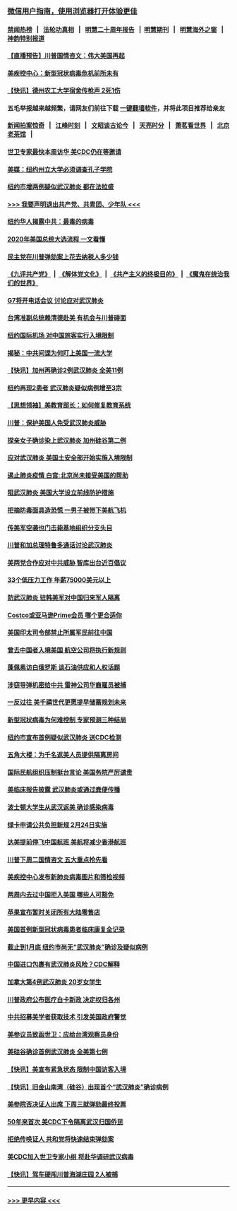 ### [微信用户指南，使用浏览器打开体验更佳](https://github.com/gfw-breaker/banned-news1/blob/master/indexes/wechat-guide.md?t=0)
#### [禁闻热榜](热点新闻.md?t=0)  &nbsp;&nbsp;|&nbsp;&nbsp; [法轮功真相](https://github.com/gfw-breaker/truth/blob/master/README.md?t=0) &nbsp;&nbsp;|&nbsp;&nbsp; [明慧二十周年报告](https://github.com/gfw-breaker/mh-reports/blob/master/README.md?t=0) &nbsp;&nbsp;|&nbsp;&nbsp;[明慧期刊](https://github.com/gfw-breaker/mh-qikan) &nbsp;&nbsp;|&nbsp;&nbsp; [明慧海外之窗](https://github.com/gfw-breaker/mh-news/blob/master/README.md?t=0) &nbsp;&nbsp;|&nbsp;&nbsp; [神韵特别报道](https://github.com/gfw-breaker/mh-news/blob/master/shenyun.md?t=0)
#### [【直播预告】川普国情咨文：伟大美国再起](../pages/nsc412/n11842079.md?t=02040633) 
#### [美疾控中心：新型冠状病毒危机前所未有](../pages/nsc412/n11842406.md?t=02040633) 
#### [【快讯】德州农工大学宿舍传枪声 2死1伤](../pages/nsc412/n11842279.md?t=02040633) 
#### 五毛举报越来越频繁，请网友们前往下载 [一键翻墙软件](https://github.com/gfw-breaker/ssr-accounts)，并将此项目推荐给亲友
#### [新闻拍案惊奇](https://github.com/gfw-breaker/banned-news1/blob/master/pages/link4.md) &nbsp;&nbsp;|&nbsp;&nbsp; [江峰时刻](https://github.com/gfw-breaker/banned-news1/blob/master/pages/link4.md) &nbsp;&nbsp;|&nbsp;&nbsp; [文昭谈古论今](https://github.com/gfw-breaker/banned-news1/blob/master/pages/link4.md) &nbsp;&nbsp;|&nbsp;&nbsp; [天亮时分](https://github.com/gfw-breaker/banned-news1/blob/master/pages/link4.md) &nbsp;&nbsp;|&nbsp;&nbsp; [萧茗看世界](https://github.com/gfw-breaker/banned-news1/blob/master/pages/link4.md) &nbsp;&nbsp;|&nbsp;&nbsp; [北京老茶馆](https://github.com/gfw-breaker/banned-news1/blob/master/pages/link4.md) &nbsp;&nbsp;|&nbsp;&nbsp; 
#### [世卫专家最快本周访华 美CDC仍在等邀请](../pages/nsc412/n11842198.md?t=02040633) 
#### [美媒：纽约州立大学必须调查孔子学院](../pages/nsc412/n11840637.md?t=02040633) 
#### [纽约市增两例疑似武汉肺炎 都在法拉盛](../pages/nsc412/n11840625.md?t=02040633) 
#### [>>> 我要声明退出共产党、共青团、少年队 <<<](https://github.com/begood0513/goodnews/blob/master/quit/letter.md) 
#### [纽约华人揭露中共：最毒的病毒](../pages/nsc412/n11840631.md?t=02040633) 
#### [2020年美国总统大选流程 一文看懂](../pages/nsc412/n11842056.md?t=02040633) 
#### [民主党在川普弹劾案上花去纳税人多少钱](../pages/nsc412/n11841941.md?t=02040633) 
#### [《九评共产党》](https://github.com/begood0513/9ping.md/blob/master/README.md) &nbsp;|&nbsp; [《解体党文化》](../../../../jtdwh.md/blob/master/README.md)  &nbsp;|&nbsp; [《共产主义的终极目的》](../../../../gczydzjmd.md/blob/master/README.md) &nbsp;|&nbsp; [《魔鬼在统治我们的世界》](../../../../mgztzwmdsj.md/blob/master/README.md) 
#### [G7将开电话会议 讨论应对武汉肺炎](../pages/nsc412/n11841658.md?t=02040633) 
#### [台湾准副总统赖清德赴美 有机会与川普碰面](../pages/nsc412/n11841332.md?t=02040633) 
#### [纽约国际机场  对中国旅客实行入境限制](../pages/nsc412/n11840619.md?t=02040633) 
#### [揭秘：中共间谍为何盯上美国一流大学](../pages/nsc412/n11840270.md?t=02040633) 
#### [【快讯】加州再确诊2例武汉肺炎 全美11例](../pages/nsc412/n11840339.md?t=02040633) 
#### [纽约再现2患者 武汉肺炎疑似病例增至3宗](../pages/nsc412/n11840010.md?t=02040633) 
#### [【思想领袖】美教育部长：如何修复教育系统](../pages/nsc412/n11690865.md?t=02040633) 
#### [川普：保护美国人免受武汉肺炎威胁](../pages/nsc412/n11839718.md?t=02040633) 
#### [探亲女子确诊染上武汉肺炎 加州硅谷第二例](../pages/nsc412/n11839784.md?t=02040633) 
#### [应对武汉肺炎 美国土安全部开始实施入境限制](../pages/nsc412/n11839729.md?t=02040633) 
#### [遏止肺炎疫情 白宫:北京尚未接受美国的帮助](../pages/nsc412/n11839660.md?t=02040633) 
#### [阻武汉肺炎 美国大学设立前线防护措施](../pages/nsc412/n11839479.md?t=02040633) 
#### [拒摘防毒面具造恐慌 一男子被带下美航飞机](../pages/nsc412/n11839455.md?t=02040633) 
#### [传美军空袭也门击毙基地组织分支头目](../pages/nsc412/n11839210.md?t=02040633) 
#### [川普和加总理特鲁多通话讨论武汉肺炎](../pages/nsc412/n11839128.md?t=02040633) 
#### [美两党合作应对中共威胁 智库出台近百倡议](../pages/nsc412/n11838437.md?t=02040633) 
#### [33个低压力工作 年薪75000美元以上](../pages/nsc412/n11834441.md?t=02040633) 
#### [防武汉肺炎 驻韩美军对中国归来军人隔离](../pages/nsc412/n11838970.md?t=02040633) 
#### [Costco或亚马逊Prime会员 哪个更合适你](../pages/nsc412/n11834459.md?t=02040633) 
#### [美国印太司令部禁止所属军民前往中国](../pages/nsc412/n11838418.md?t=02040633) 
#### [曾去中国者入境美国 航空公司将执行新规则](../pages/nsc412/n11838375.md?t=02040633) 
#### [蓬佩奥访白俄罗斯 谈石油供应和人权话题](../pages/nsc412/n11838242.md?t=02040633) 
#### [涉窃导弹机密给中共 雷神公司华裔雇员被捕](../pages/nsc412/n11838129.md?t=02040633) 
#### [一反过往 美千禧世代更愿提早储蓄规划未来](../pages/nsc412/n11837601.md?t=02040633) 
#### [新型冠状病毒为何难控制 专家预测三种结局](../pages/nsc412/n11838002.md?t=02040633) 
#### [纽约市宣布首例疑似武汉肺炎 送CDC检测](../pages/nsc412/n11837852.md?t=02040633) 
#### [五角大楼：为千名返美人员提供隔离房间](../pages/nsc412/n11837831.md?t=02040633) 
#### [国际民航组织压制挺台言论 美国务院严厉谴责](../pages/nsc412/n11837791.md?t=02040633) 
#### [美临床报告披露 武汉肺炎或通过粪便传播](../pages/nsc412/n11837626.md?t=02040633) 
#### [波士顿大学生从武汉返美 确诊感染病毒](../pages/nsc412/n11837580.md?t=02040633) 
#### [绿卡申请公共负担新规 2月24日实施](../pages/nsc412/n11836634.md?t=02040633) 
#### [达美提前停飞中国航班 美航将减少香港航班](../pages/nsc412/n11837649.md?t=02040633) 
#### [川普下周二国情咨文 五大重点抢先看](../pages/nsc412/n11837512.md?t=02040633) 
#### [美疾控中心发布新肺炎病毒图片和筛检视频](../pages/nsc412/n11837491.md?t=02040633) 
#### [两周内去过中国拒入美国 哪些人可豁免](../pages/nsc412/n11837400.md?t=02040633) 
#### [苹果宣布暂时关闭所有大陆零售店](../pages/nsc412/n11837097.md?t=02040633) 
#### [美国首例新型冠状病毒患者临床康复全记录](../pages/nsc412/n11836513.md?t=02040633) 
#### [截止到1月底  纽约市尚无“武汉肺炎”确诊及疑似病例](../pages/nsc412/n11836657.md?t=02040633) 
#### [中国进口包裹有武汉肺炎风险？CDC解释](../pages/nsc412/n11836321.md?t=02040633) 
#### [加拿大第4例武汉肺炎 20岁女学生](../pages/nsc412/n11836537.md?t=02040633) 
#### [川普政府公布医疗白卡新政 决定权归各州](../pages/nsc412/n11836336.md?t=02040633) 
#### [中共招募美学者获取技术 引发美国政府警觉](../pages/nsc412/n11836277.md?t=02040633) 
#### [美参议员致函世卫：应给台湾观察员身份](../pages/nsc412/n11836183.md?t=02040633) 
#### [美硅谷确诊首例武汉肺炎 全美第七例](../pages/nsc412/n11836093.md?t=02040633) 
#### [【快讯】美宣布紧急状态 限制中国访客入境](../pages/nsc412/n11836030.md?t=02040633) 
#### [【快讯】旧金山南湾（硅谷）出现首个“武汉肺炎”确诊病例](../pages/nsc412/n11836084.md?t=02040633) 
#### [美参院否决证人出席 下周三就弹劾最终投票](../pages/nsc412/n11835900.md?t=02040633) 
#### [50年来首次 美CDC下令隔离武汉归国侨民](../pages/nsc412/n11835854.md?t=02040633) 
#### [拒绝传唤证人 共和党将快速结束弹劾案](../pages/nsc412/n11835573.md?t=02040633) 
#### [美CDC加入世卫专家小组 将赴华调研武汉病毒](../pages/nsc412/n11835584.md?t=02040633) 
#### [【快讯】驾车硬闯川普海湖庄园 2人被捕](../pages/nsc412/n11835785.md?t=02040633) 

----
#### [ >>> 更早内容 <<< ](../indexes/nsc412-earlier.md)
